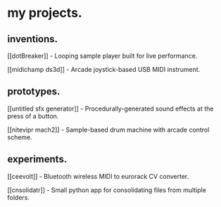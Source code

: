 # my projects.

## inventions.

[[dotBreaker]] - Looping sample player built for live performance.

[[midichamp ds3d]] - Arcade joystick-based USB MIDI instrument.

## prototypes.

[[untitled sfx generator]] - Procedurally-generated sound effects at the press of a button.

[[nitevipr mach2]] - Sample-based drum machine with arcade control scheme.

## experiments.

[[ceevolt]] - Bluetooth wireless MIDI to eurorack CV converter.

[[cnsolidatr]] - Small python app for consolidating files from multiple folders.
